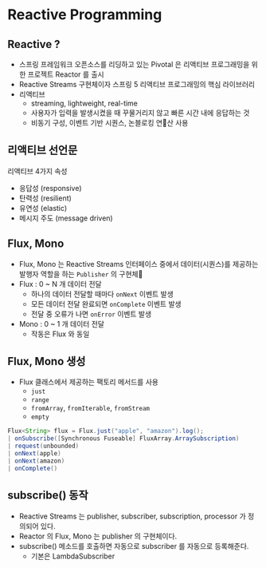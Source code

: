 # Reactive Programming



## Reactive ?

- 스프링 프레임워크 오픈소스를 리딩하고 있는 Pivotal 은 리액티브 프로그래밍을 위한 프로젝트 Reactor 를 출시
- Reactive Streams 구현체이자 스프링 5 리액티브 프로그래밍의 핵심 라이브러리
- 리액티브
  - streaming, lightweight, real-time
  - 사용자가 입력을 발생시켰을 때 꾸물거리지 않고 빠른 시간 내에 응답하는 것
  - 비동기 구성, 이벤트 기반 시퀀스, 논블로킹 연산 사용

## 리액티브 선언문

리액티브 4가지 속성

- 응답성 (responsive)
- 탄력성 (resilient)
- 유연성 (elastic)
- 메시지 주도 (message driven)



## Flux, Mono

- Flux, Mono 는 Reactive Streams 인터페이스 중에서 데이터(시퀀스)를 제공하는 발행자 역할을 하는 `Publisher` 의 구현체
- Flux : 0 ~ N 개 데이터 전달
  - 하나의 데이터 전달할 때마다 `onNext` 이벤트 발생
  - 모든 데이터 전달 완료되면 `onComplete` 이벤트 발생
  - 전달 중 오류가 나면 `onError` 이벤트 발생
- Mono : 0 ~ 1 개 데이터 전달
  - 작동은 Flux 와 동일



## Flux, Mono 생성

- Flux 클래스에서 제공하는 팩토리 메서드를 사용
  - `just`
  - `range`
  - `fromArray`, `fromIterable`, `fromStream`
  - `empty`

```java
Flux<String> flux = Flux.just("apple", "amazon").log();
| onSubscribe([Synchronous Fuseable] FluxArray.ArraySubscription)
| request(unbounded)
| onNext(apple)
| onNext(amazon)
| onComplete()
```



## subscribe() 동작

- Reactive Streams 는 publisher, subscriber, subscription, processor 가 정의되어 있다.
- Reactor 의 Flux, Mono 는 publisher 의 구현체이다.
- subscribe() 메소드를 호출하면 자동으로 subscriber 를 자동으로 등록해준다.
  - 기본은 LambdaSubscriber



